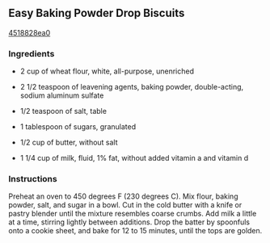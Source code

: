 ## Easy Baking Powder Drop Biscuits

[4518828ea0](http://allrecipes.com/recipe/easy-baking-powder-drop-biscuits/)

### Ingredients

 - 2 cup of wheat flour, white, all-purpose, unenriched

 - 2 1/2 teaspoon of leavening agents, baking powder, double-acting, sodium aluminum sulfate

 - 1/2 teaspoon of salt, table

 - 1 tablespoon of sugars, granulated

 - 1/2 cup of butter, without salt

 - 1 1/4 cup of milk, fluid, 1% fat, without added vitamin a and vitamin d

### Instructions

Preheat an oven to 450 degrees F (230 degrees C). Mix flour, baking powder, salt, and sugar in a bowl. Cut in the cold butter with a knife or pastry blender until the mixture resembles coarse crumbs. Add milk a little at a time, stirring lightly between additions. Drop the batter by spoonfuls onto a cookie sheet, and bake for 12 to 15 minutes, until the tops are golden.
